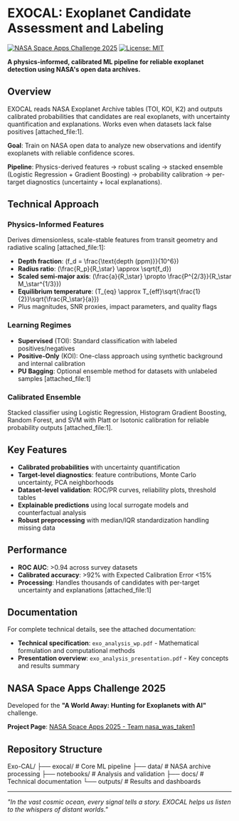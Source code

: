# EXOCAL: Exoplanet Candidate Assessment and Labeling

[![NASA Space Apps Challenge 2025](https://img.shields.io/badge/NASA%20Space%20Apps-2025-blue)](https://www.spaceappschallenge.org/2025/find-a-team/nasa_was_taken1/?tab=project)
[![License: MIT](https://img.shields.io/badge/License-MIT-yellow.svg)](LICENSE)

**A physics-informed, calibrated ML pipeline for reliable exoplanet detection using NASA's open data archives.**

## Overview

EXOCAL reads NASA Exoplanet Archive tables (TOI, KOI, K2) and outputs calibrated probabilities that candidates are real exoplanets, with uncertainty quantification and explanations. Works even when datasets lack false positives [attached_file:1].

**Goal**: Train on NASA open data to analyze new observations and identify exoplanets with reliable confidence scores.

**Pipeline**: Physics-derived features → robust scaling → stacked ensemble (Logistic Regression + Gradient Boosting) → probability calibration → per-target diagnostics (uncertainty + local explanations).

## Technical Approach

### Physics-Informed Features
Derives dimensionless, scale-stable features from transit geometry and radiative scaling [attached_file:1]:
- **Depth fraction**: \(f_d = \frac{\text{depth (ppm)}}{10^6}\)
- **Radius ratio**: \(\frac{R_p}{R_\star} \approx \sqrt{f_d}\)
- **Scaled semi-major axis**: \(\frac{a}{R_\star} \propto \frac{P^{2/3}}{R_\star M_\star^{1/3}}\)
- **Equilibrium temperature**: \(T_{eq} \approx T_{eff}\sqrt{\frac{1}{2}}\sqrt{\frac{R_\star}{a}}\)
- Plus magnitudes, SNR proxies, impact parameters, and quality flags

### Learning Regimes
- **Supervised** (TOI): Standard classification with labeled positives/negatives
- **Positive-Only** (KOI): One-class approach using synthetic background and internal calibration
- **PU Bagging**: Optional ensemble method for datasets with unlabeled samples [attached_file:1]

### Calibrated Ensemble
Stacked classifier using Logistic Regression, Histogram Gradient Boosting, Random Forest, and SVM with Platt or Isotonic calibration for reliable probability outputs [attached_file:1].

## Key Features

- **Calibrated probabilities** with uncertainty quantification
- **Target-level diagnostics**: feature contributions, Monte Carlo uncertainty, PCA neighborhoods
- **Dataset-level validation**: ROC/PR curves, reliability plots, threshold tables
- **Explainable predictions** using local surrogate models and counterfactual analysis
- **Robust preprocessing** with median/IQR standardization handling missing data

## Performance

- **ROC AUC**: >0.94 across survey datasets
- **Calibrated accuracy**: >92% with Expected Calibration Error <15%
- **Processing**: Handles thousands of candidates with per-target uncertainty and explanations [attached_file:1]

## Documentation

For complete technical details, see the attached documentation:
- **Technical specification**: `exo_analysis_wp.pdf` - Mathematical formulation and computational methods
- **Presentation overview**: `exo_analysis_presentation.pdf` - Key concepts and results summary

## NASA Space Apps Challenge 2025

Developed for the **"A World Away: Hunting for Exoplanets with AI"** challenge. 

**Project Page**: [NASA Space Apps 2025 - Team nasa_was_taken1](https://www.spaceappschallenge.org/2025/find-a-team/nasa_was_taken1/?tab=project)

## Repository Structure

Exo-CAL/
├── exocal/ # Core ML pipeline
├── data/ # NASA archive processing
├── notebooks/ # Analysis and validation
├── docs/ # Technical documentation
└── outputs/ # Results and dashboards


---

*"In the vast cosmic ocean, every signal tells a story. EXOCAL helps us listen to the whispers of distant worlds."*
